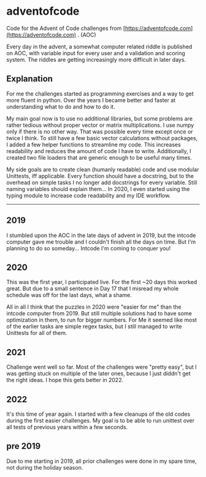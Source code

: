 # adventofcode
Code for the Advent of Code challenges from [https://adventofcode.com](https://adventofcode.com) .  (AOC)

Every day in the advent, a somewhat computer related riddle is published on AOC, with variable input for every user and a validation and scoring system.
The riddles are getting increasingly more difficult in later days.  

## Explanation
For me the challenges started as programming exercises and a way to get more fluent in python. 
Over the years I became better and faster at understanding what to do and how to do it.

My main goal now is to use no additional libraries, but some problems are rather tedious without proper vector or matrix multiplications. I use numpy only if there is no other way. That was possible every time except once or twice I think. To still have a few basic vector calculations without packages, I added a few helper functions to streamline my code. This increases readability and reduces the amount of code I have to write. Additionally, I created two file loaders that are generic enough to be useful many times.

My side goals are to create clean (humanly readable) code and use modular Unittests, iff applicable.
Every function should have a docstring, but to the overhead on simple tasks I no longer add docstrings for every variable. Still naming variables should explain them...
In 2020, I even started using the typing module to increase code readability and my IDE workflow.

---

## 2019
I stumbled upon the AOC in the late days of advent in 2019, but the intcode computer gave me trouble and I couldn't finish all the days on time. But I'm planning to do so someday... Intcode I'm coming to conquer you!

## 2020
This was the first year, I participated live. For the first ~20 days this worked great.
But due to a small sentence in Day 17 that I misread my whole schedule was off for the last days, what a shame.

All in all I think that the puzzles in 2020 were "easier for me" than the intcode computer from 2019.
But still multiple solutions had to have some optimization in them, to run for bigger numbers.
For Me it seemed like most of the earlier tasks are simple regex tasks, but I still managed to write Unittests for all of them.

## 2021
Challenge went well so far. Most of the challenges were "pretty easy", but I was getting stuck on multiple of the later ones, because I just diddn't get the right ideas. I hope this gets better in 2022.

## 2022
It's this time of year again. I started with a few cleanups of the old codes during the first easier challenges. My goal is to be able to run unittest over all tests of previous years within a few seconds.

## pre 2019
Due to me starting in 2019, all prior challenges were done in my spare time, not during the holiday season.
